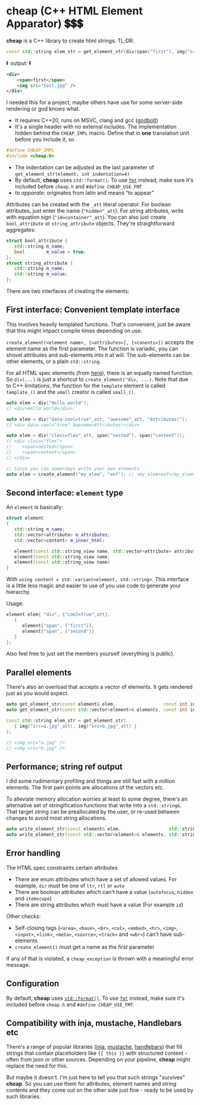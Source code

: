 # **cheap** (C++ HTML Element Apparator) :heavy_dollar_sign::heavy_dollar_sign::heavy_dollar_sign:

**cheap** is a C++ library to create html strings. TL;DR:
```c++
const std::string elem_str = get_element_str(div(span("first"), img("src=test.jpg"_att)));
```
:arrow_double_down: output: :arrow_double_down:

```html
<div>
    <span>first</span>
    <img src="test.jpg" />
</div>
```

I needed this for a project, maybe others have use for some server-side rendering or god knows what.

- It requires C++20, runs on MSVC, clang and gcc ([godbolt](https://godbolt.org/z/bcPjxG1Te))
- It's a single header with no external includes. The implementation hidden behind the `CHEAP_IMPL` macro. Define that in **one** translation unit before you include it, so
```c++
#define CHEAP_IMPL
#include <cheap.h>
```
- The indentation can be adjusted as the last parameter of `get_element_str(element, int indentation=4)`
- By default, **cheap** uses `std::format()`. To use [`fmt`](https://github.com/fmtlib/fmt) instead, make sure it's included before `cheap.h` and `#define CHEAP_USE_FMT`
- *to apparate*: originates from latin and means “to appear”

Attributes can be created with the `_att` literal operator. For boolean attributes, just enter the name (`"hidden"_att`). For string attributes, write with equation sign (`"id=container"_att`). You can also just create `bool_attribute` or `string_attribute` objects. They're straightforward aggregates:
```c++
struct bool_attribute {
   std::string m_name;
   bool        m_value = true;
};
struct string_attribute {
   std::string m_name;
   std::string m_value;
};
```

There are two interfaces of creating the elements:

## First interface: Convenient template interface
This involves heavily templated functions. That's convenient, just be aware that this might impact compile times depending on use.

`create_element(<element name>, [<attributes>], [<conents>])` accepts the element name as the first parameter. The function is variadic, you can shovel attributes and sub-elements into it at will. The sub-elements can be other elements, or a plain `std::string`.

For all HTML spec elements (from [here](https://developer.mozilla.org/en-US/docs/Web/HTML/Element)), there is an equally named function. So `div(...)` is just a shortcut to `create_element("div, ...)`. Note that due to C++ limitations, the function for the `template` element is called `template_()` and the `small` creator is called `small_()`.

```c++
auto elem = div("Hello world");
// <div>Hello world</div>

auto elem = div("data-cool=true"_att, "awesome"_att, "Attributes!");
// <div data-cool="true" awesome>Attributes!</div>

auto elem = div("class=flex"_att, span("nested"), span("content"));
// <div class="flex">
//    <span>nested</span>
//    <span>content</span>
// </div>

// Since you can nowerdays write your own elements
auto elem = create_element("my_elem", "oof"); // <my_elem>oof</my_elem>
```

## Second interface:  `element` type
An `element` is basically:
```c++
struct element
{
   std::string m_name;
   std::vector<attribute> m_attributes;
   std::vector<content> m_inner_html;

   element(const std::string_view name, std::vector<attribute> attributes, std::vector<content> inner_html)
   element(const std::string_view name,                                    std::vector<content> inner_html)
   element(const std::string_view name)
}
```

With `using content = std::variant<element, std::string>`. This interface is a little less magic and easier to use of you use code to generate your hierarchy.

Usage:
```c++
element elem{ "div", {"cool=true"_att},
   {
      element{"span", {"first"}},
      element{"span", {"second"}}
   }
};
```

Also feel free to just set the members yourself (everything is public).

## Parallel elements
There's also an overload that accepts a vector of elements. It gets rendered just as you would expect.
```c++
auto get_element_str(const element& elem,                  const int indentation = 4) -> std::string;
auto get_element_str(const std::vector<element>& elements, const int indentation = 4) -> std::string;
```

```c++
const std::string elem_str = get_element_str(
   { img("src=a.jpg"_att), img("src=b.jpg"_att) }
);

// <img src="a.jpg" />
// <img src="b.jpg" />
```

## Performance; string ref output
I did some rudimentary profiling and things are still fast with a million elements. The first pain points are allocations of the vectors etc.

To alleviate memory allocation worries at least to some degree, there's an alternative set of stringification functions that write into a `std::string&`. That target string can be preallocated by the user, or re-used between changes to avoid most string allocations.

```c++
auto write_element_str(const element& elem,                  std::string& output, const int indentation = 4) -> void;
auto write_element_str(const std::vector<element>& elements, std::string& output, const int indentation = 4) -> void;
```

## Error handling
The HTML spec constraints certain attributes
- There are enum attributes which have a set of allowed values. For example, `dir` must be one of `ltr`, `rtl` or `auto`
- There are boolean attributes which can't have a value (`autofocus`, `hidden` and `itemscope`)
- There are string attributes which must have a value (For example `id`)

Other checks:
- Self-closing tags (`<area>`, `<base>`, `<br>`, `<col>`, `<embed>`, `<hr>`, `<img>`, `<input>`, `<link>`, `<meta>`, `<source>`, `<track>` and `<wbr>`) can't have sub-elements
- `create_element()` must get a name as the first parameter

If any of that is violated, a `cheap_exception` is thrown with a meaningful error message.

## Configuration
By default, **cheap** uses [`std::format()`](https://en.cppreference.com/w/cpp/utility/format/format). To use [`fmt`](https://github.com/fmtlib/fmt) instead, make sure it's included before `cheap.h` and `#define CHEAP_USE_FMT`.

## Compatibility with inja, mustache, Handlebars etc
There's a range of popular libraries ([inja](https://github.com/pantor/inja), [mustache](https://mustache.github.io/), [handlebars](https://handlebarsjs.com/)) that fill strings that contain placeholders like `{{ this }}` with structured content - often from json or other sources. Depending on your pipeline, **cheap** might replace the need for this.

But maybe it doesn't. I'm just here to tell you that such strings "survives" **cheap**. So you can use them for attributes, element names and string contents and they come out on the other side just fine - ready to be used by such libraries.

